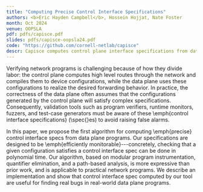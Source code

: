 ```yaml
---
title: "Computing Precise Control Interface Specifications"
authors: <b>Eric Hayden Campbell</b>, Hossein Hojjat, Nate Foster
month: Oct 2024
venue: OOPSLA
pdf: pdfs/capisce.pdf
slides: pdfs/capisce-oopsla24.pdf
code: "https://github.com/cornell-netlab/capisce"
descr: Capisce computes control plane interface specifications from data plane programs
---
```


Verifying network programs is challenging because of how they divide
labor: the control plane computes high level routes through the
network and compiles them to device configurations, while the data
plane uses these configurations to realize the desired forwarding
behavior. In practice, the correctness of the data plane often assumes
that the configurations generated by the control plane will satisfy
complex specifications. Consequently, validation tools such as program
verifiers, runtime monitors, fuzzers, and test-case generators must be
aware of these \emph{control interface specifications} (\spec{}es) to
avoid raising false alarms.
    
In this paper, we propose the first algorithm for computing
\emph{precise} control interface specs from data plane programs.  Our
specifications are designed to be \emph{efficiently
monitorable}---concretely, checking that a given configuration
satisfies a control interface spec can be done in polynomial time. Our algorithm,
based on modular program instrumentation, quantifier elimination, and
a path-based analysis, is more expressive than prior work, and is
applicable to practical network programs. We describe an implementation
and show that control interface spec computed by our tool are useful for finding
real bugs in real-world data plane programs.
